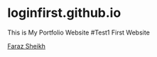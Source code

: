 # loginfirst.github.io

This is My Portfolio Website 
#Test1 First Website



<a href="https://itsfrz.github.io/" target="_blank">Faraz Sheikh</a>

